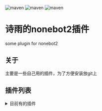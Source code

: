 ![maven](https://img.shields.io/badge/python-3.8%2B-66ccff)
![maven](https://img.shields.io/badge/nonebot-2.0-orange)
![maven](https://img.shields.io/badge/go--cqhttp-1.0.0--fix7.0-red)
# 诗雨的nonebot2插件
some plugin for nonebot2

## 关于
主要是一些自己用的插件，为了方便安装放git上

## 插件列表
<details>
<summary>目前有的插件</summary>
 - bug反馈
